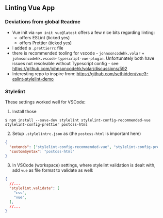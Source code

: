 ## Linting Vue App

### Deviations from global Readme

- Vue init via `npm init vue@latest` offers a few nice bits regarding linting:
  - offers ESLint (ticked yes)
  - offers Prettier (ticked yes)
- I added a `.prettierrc` file
- there is recommended tooling for vscode - `johnsoncodehk.volar` + `johnsoncodehk.vscode-typescript-vue-plugin`. Unfortunately both have issues not resolvable without Typescript config - see https://github.com/johnsoncodehk/volar/discussions/592
- Interesting repo to inspire from: https://github.com/sethidden/vue3-eslint-stylelint-demo

### Stylelint

These settings worked well for VSCode:

1. Install those

```console
$ npm install --save-dev stylelint stylelint-config-recommended-vue stylelint-config-prettier postcss-html
```

2. Setup `.stylelintrc.json` as (the `postcss-html` is important here)

```json
{
  "extends": ["stylelint-config-recommended-vue", "stylelint-config-prettier"],
  "customSyntax": "postcss-html"
}
```

3. In VSCode (workspace) settings, where stylelint validation is dealt with, add `vue` as file format to validate as well:

```json
{
  //...
  "stylelint.validate": [
    "css",
    "vue",
  ],
  //...
}
```

